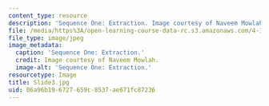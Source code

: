 ```yaml
---
content_type: resource
description: 'Sequence One: Extraction. Image courtesy of Naveem Mowlah.'
file: /media/https%3A/open-learning-course-data-rc.s3.amazonaws.com/4-184-architectural-design-workshop-collage-method-and-form-spring-2004/06a96b196727659c8537ae671fc87236_Slide3.jpg
file_type: image/jpeg
image_metadata:
  caption: 'Sequence One: Extraction.'
  credit: Image courtesy of Naveem Mowlah.
  image-alt: 'Sequence One: Extraction.'
resourcetype: Image
title: Slide3.jpg
uid: 06a96b19-6727-659c-8537-ae671fc87236
---
```

